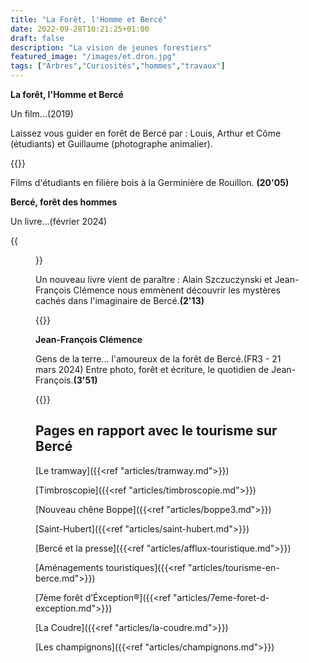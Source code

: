 ```yaml
---
title: "La Forêt, l'Homme et Bercé"
date: 2022-09-28T10:21:25+01:00
draft: false
description: "La vision de jeunes forestiers"
featured_image: "/images/et.dron.jpg"
tags: ["Arbres","Curiosités","hommes","travaux"]
---
```


**La forêt, l'Homme et Bercé**

Un film...(2019)

Laissez vous guider en forêt de Bercé par :
Louis, Arthur et Côme (étudiants)
et Guillaume (photographe animalier).


{{<youtube id="IcelTcBckeE">}}
  
Films d'étudiants en filière bois à la Germinière de Rouillon. **(20'05)** 


**Bercé, forêt des hommes**

Un livre...(février 2024)

{{<figure src="/images/articles/livre.jpg" title="Le livre d'Alain Szczuczynski et de Jean-François Clémence">}}

Un nouveau livre vient de paraître :
Alain Szczuczynski et Jean-François Clémence nous emmènent
découvrir les mystères cachés dans l'imaginaire de Bercé.**(2'13)**

{{<youtube id="unO0oqrmd1Q">}} 


**Jean-François Clémence**

Gens de la terre...
l'amoureux de la forêt de Bercé.(FR3 - 21 mars 2024)
Entre photo, forêt et écriture, le quotidien de Jean-François.**(3'51)**

{{<youtube id="_ttyk8OfyEk">}} 


## Pages en rapport avec le tourisme sur Bercé ##

[Le tramway]({{<ref "articles/tramway.md">}})

[Timbroscopie]({{<ref "articles/timbroscopie.md">}})

[Nouveau chêne Boppe]({{<ref "articles/boppe3.md">}})

[Saint-Hubert]({{<ref "articles/saint-hubert.md">}})

[Bercé et la presse]({{<ref "articles/afflux-touristique.md">}})

[Aménagements touristiques]({{<ref "articles/tourisme-en-berce.md">}})

[7ème forêt d’Éxception®]({{<ref "articles/7eme-foret-d-exception.md">}})

[La Coudre]({{<ref "articles/la-coudre.md">}})

[Les champignons]({{<ref "articles/champignons.md">}})
